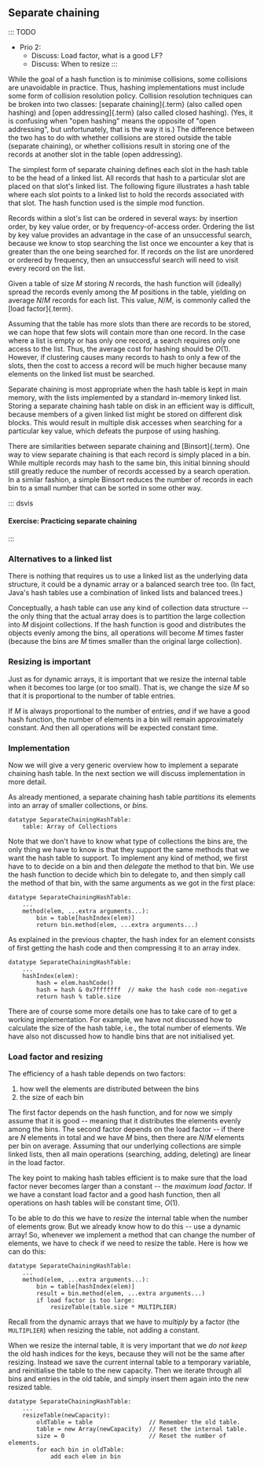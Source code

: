 
## Separate chaining

::: TODO
- Prio 2:
    - Discuss: Load factor, what is a good LF?
    - Discuss: When to resize
:::

While the goal of a hash function is to minimise collisions, some
collisions are unavoidable in practice. Thus, hashing implementations
must include some form of collision resolution policy. Collision
resolution techniques can be broken into two classes:
[separate chaining]{.term} (also called open hashing) and
[open addressing]{.term} (also called closed hashing).
(Yes, it is confusing when "open hashing" means the opposite
of "open addressing", but unfortunately, that is the way it is.)
The difference between the two has to do with whether collisions
are stored outside the table (separate chaining), or
whether collisions result in storing one of the records at another slot
in the table (open addressing).

The simplest form of separate chaining defines each slot in the hash
table to be the head of a linked list. All records that hash to a
particular slot are placed on that slot's linked list. The following
figure illustrates a hash table where each slot points to a linked list
to hold the records associated with that slot. The hash function used is
the simple mod function.

<inlineav id="openhashCON" src="Hashing/openhashCON.js" name="Hashing/openhashCON" links="Hashing/openhashCON.css" static/>

Records within a slot's list can be ordered in several ways: by
insertion order, by key value order, or by frequency-of-access order.
Ordering the list by key value provides an advantage in the case of an
unsuccessful search, because we know to stop searching the list once we
encounter a key that is greater than the one being searched for. If
records on the list are unordered or ordered by frequency, then an
unsuccessful search will need to visit every record on the list.

Given a table of size $M$ storing $N$ records, the hash function will
(ideally) spread the records evenly among the $M$ positions in the
table, yielding on average $N/M$ records for each list. This value,
$N/M$, is commonly called the [load factor]{.term}.

Assuming that the table has more slots than there are records to be
stored, we can hope that few slots will contain more than one record. In
the case where a list is empty or has only one record, a search requires
only one access to the list. Thus, the average cost for hashing should
be $O(1)$. However, if clustering causes many records to hash to
only a few of the slots, then the cost to access a record will be much
higher because many elements on the linked list must be searched.

Separate chaining is most appropriate when the hash table is kept in
main memory, with the lists implemented by a standard in-memory linked
list. Storing a separate chaining hash table on disk in an efficient
way is difficult, because members of a given linked list might be stored
on different disk blocks. This would result in multiple disk accesses
when searching for a particular key value, which defeats the purpose of
using hashing.

There are similarities between separate chaining and
[Binsort]{.term}. One way to view separate
chaining is that each record is simply placed in a bin. While multiple
records may hash to the same bin, this initial binning should still
greatly reduce the number of records accessed by a search operation. In
a similar fashion, a simple Binsort reduces the number of records in
each bin to a small number that can be sorted in some other way.

::: dsvis
#### Exercise: Practicing separate chaining

<avembed id="OpenHashPRO" src="Hashing/OpenHashPRO.html" type="ka" name="Separate Chaining Proficiency Exercise" height="630"/>
:::

<!--
### Invariants
-->


### Alternatives to a linked list

There is nothing that requires us to use a linked list as the underlying
data structure, it could be a dynamic array or a balanced search tree
too. (In fact, Java's hash tables use a combination of linked lists
and balanced trees.)

Conceptually, a hash table can use any kind of collection data structure
-- the only thing that the actual array does is to partition the large
collection into $M$ disjoint collections. If the hash function is good
and distributes the objects evenly among the bins, all operations will
become $M$ times faster (because the bins are $M$ times smaller than the
original large collection).

### Resizing is important

Just as for dynamic arrays, it is important that we resize the internal
table when it becomes too large (or too small). That is, we change the
size $M$ so that it is proportional to the number of table entries.

If $M$ is always proportional to the number of entries, *and* if we have
a good hash function, the number of elements in a bin will remain
approximately constant. And then all operations will be expected
constant time.

### Implementation


Now we will give a very generic overview how to implement a separate chaining hash table.
In the next section we will discuss implementation in more detail.

As already mentioned, a separate chaining hash table *partitions* its elements into an array of smaller collections, or *bins*.

    datatype SeparateChainingHashTable:
        table: Array of Collections

Note that we don't have to know what type of collections the bins are, the only thing we have to know is that they support the same methods that we want the hash table to support.
To implement any kind of method, we first have to to decide on a bin and then *delegate* the method to that bin.
We use the hash function to decide which bin to delegate to, and then simply call the method of that bin, with the same arguments as we got in the first place:

    datatype SeparateChainingHashTable:
        ...
        method(elem, ...extra arguments...):
            bin = table[hashIndex(elem)]
            return bin.method(elem, ...extra arguments...)

As explained in the previous chapter, the hash index for an element consists of first getting the hash code and then compressing it to an array index.

    datatype SeparateChainingHashTable:
        ...
        hashIndex(elem):
            hash = elem.hashCode()
            hash = hash & 0x7fffffff  // make the hash code non-negative
            return hash % table.size

There are of course some more details one has to take care of to get a working implementation.
For example, we have not discussed how to calculate the size of the hash table, i.e., the total number of elements.
We have also not discussed how to handle bins that are not initialised yet.

### Load factor and resizing

The efficiency of a hash table depends on two factors:

1. how well the elements are distributed between the bins
2. the size of each bin

The first factor depends on the hash function, and for now we simply assume that it is good -- meaning that it distributes the elements evenly among the bins.
The second factor depends on the load factor -- if there are $N$ elements in total and we have $M$ bins, then there are $N/M$ elements per bin on average.
Assuming that our underlying collections are simple linked lists, then all main operations (searching, adding, deleting) are linear in the load factor.

The key point to making hash tables efficient is to make sure that the load factor never becomes larger than a constant -- the *maximum load factor*.
If we have a constant load factor and a good hash function, then all operations on hash tables will be constant time, $O(1)$.

To be able to do this we have to *resize* the internal table when the number of elements grow.
But we already know how to do this -- use a dynamic array!
So, whenever we implement a method that can change the number of elements, we have to check if we need to resize the table.
Here is how we can do this:

    datatype SeparateChainingHashTable:
        ...
        method(elem, ...extra arguments...):
            bin = table[hashIndex(elem)]
            result = bin.method(elem, ...extra arguments...)
            if load factor is too large:
                resizeTable(table.size * MULTIPLIER)

Recall from the dynamic arrays that we have to *multiply* by a factor (the `MULTIPLIER`) when resizing the table, not adding a constant.

When we resize the internal table, it is very important that we *do not keep* the old hash indices for the keys, because they will not be the same after resizing.
Instead we save the current internal table to a temporary variable, and reinitialise the table to the new capacity.
Then we iterate through all bins and entries in the old table, and simply insert them again into the new resized table.

    datatype SeparateChainingHashTable:
        ...
        resizeTable(newCapacity):
            oldTable = table                // Remember the old table.
            table = new Array(newCapacity)  // Reset the internal table.
            size = 0                        // Reset the number of elements.
            for each bin in oldTable:
                add each elem in bin

